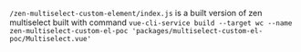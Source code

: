 `/zen-multiselect-custom-element/index.js` is a built version of zen multiselect built with command `vue-cli-service build --target wc --name zen-multiselect-custom-el-poc 'packages/multiselect-custom-el-poc/Multiselect.vue'`